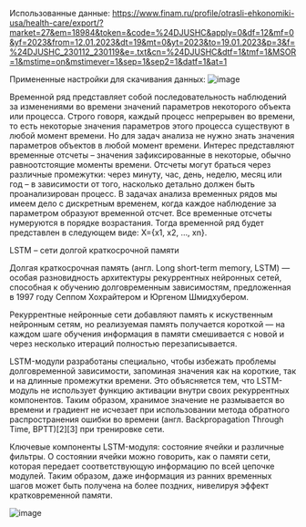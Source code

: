 Использованные данные: https://www.finam.ru/profile/otrasli-ehkonomiki-usa/health-care/export/?market=27&em=18984&token=&code=%24DJUSHC&apply=0&df=12&mf=0&yf=2023&from=12.01.2023&dt=19&mt=0&yt=2023&to=19.01.2023&p=3&f=%24DJUSHC_230112_230119&e=.txt&cn=%24DJUSHC&dtf=1&tmf=1&MSOR=1&mstime=on&mstimever=1&sep=1&sep2=1&datf=1&at=1

Примененные настройки для скачивания данных:
![image](https://user-images.githubusercontent.com/110770366/213873640-8141ecce-778d-4633-af85-1e0c9983c609.png)

Временной  ряд  представляет  собой  последовательность  наблюдений  за изменениями  во  времени  значений  параметров  некоторого  объекта  или процесса.  Строго  говоря,  каждый  процесс  непрерывен  во  времени,  то  есть некоторые  значения  параметров  этого  процесса  существуют  в  любой  момент времени. Но для задач анализа не нужно знать значения параметров объектов в любой момент времени. Интерес представляют временные отсчеты – значения зафиксированные  в  некоторые,  обычно равноотстоящие  моменты  времени. Отсчеты могут браться через различные промежутки: через минуту, час, день, неделю, месяц или год – в зависимости от того, насколько детально должен быть проанализирован процесс. В задачах анализа временных рядов мы имеем дело с дискретным  временем,  когда  каждое  наблюдение  за  параметром  образуют временной отсчет. Все временные отсчеты нумеруются в порядке возрастания. Тогда временной ряд будет представлен в следующем виде: X={x1, x2, …, xn}. 

LSTM – сети долгой краткосрочной памяти

Долгая краткосрочная память (англ. Long short-term memory, LSTM) — особая разновидность архитектуры рекуррентных нейронных сетей, способная к обучению долговременным зависимостям, предложенная в 1997 году Сеппом Хохрайтером и Юргеном Шмидхубером.

Рекуррентные нейронные сети добавляют память к искуственным нейронным сетям, но реализуемая память получается короткой — на каждом шаге обучения информация в памяти смешивается с новой и через несколько итераций полностью перезаписывается.

LSTM-модули разработаны специально, чтобы избежать проблемы долговременной зависимости, запоминая значения как на короткие, так и на длинные промежутки времени. Это объясняется тем, что LSTM-модуль не использует функцию активации внутри своих рекуррентных компонентов. Таким образом, хранимое значение не размывается во времени и градиент не исчезает при использовании метода обратного распространения ошибки во времени (англ. Backpropagation Through Time, BPTT)[2][3] при тренировке сети.

Ключевые компоненты LSTM-модуля: состояние ячейки и различные фильтры. О состоянии ячейки можно говорить, как о памяти сети, которая передает соответствующую информацию по всей цепочке модулей. Таким образом, даже информация из ранних временных шагов может быть получена на более поздних, нивелируя эффект кратковременной памяти.

![image](https://user-images.githubusercontent.com/110770366/213873972-8285247e-8f8b-45fb-bed2-e753d39d7139.png)

